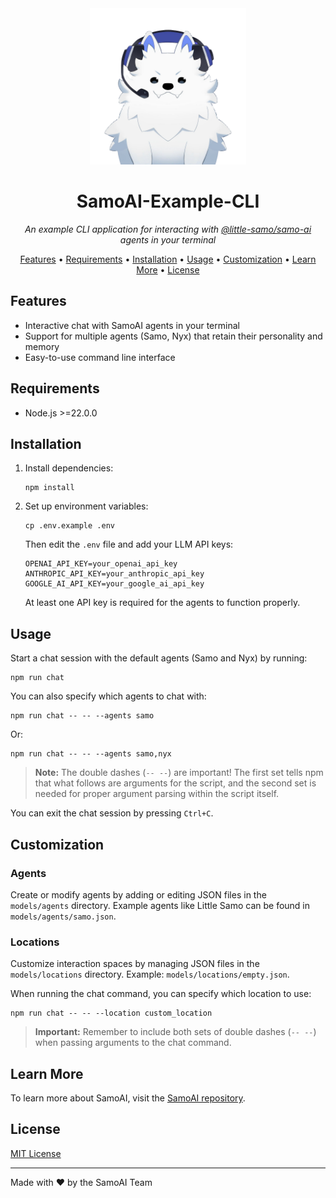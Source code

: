 <div align="center">
  <img src="https://raw.githubusercontent.com/little-samo/SamoAI/master/docs/static/img/samo_mascot.png" alt="SamoAI Mascot" width="250" />
  <h1>SamoAI-Example-CLI</h1>
  <p><em>An example CLI application for interacting with <a href="https://github.com/little-samo/SamoAI">@little-samo/samo-ai</a> agents in your terminal</em></p>
</div>

<p align="center">
  <a href="#features">Features</a> •
  <a href="#requirements">Requirements</a> •
  <a href="#installation">Installation</a> •
  <a href="#usage">Usage</a> •
  <a href="#customization">Customization</a> •
  <a href="#learn-more">Learn More</a> •
  <a href="#license">License</a>
</p>

## Features

- Interactive chat with SamoAI agents in your terminal
- Support for multiple agents (Samo, Nyx) that retain their personality and memory
- Easy-to-use command line interface

## Requirements

- Node.js >=22.0.0

## Installation

1. Install dependencies:
   ```
   npm install
   ```

2. Set up environment variables:
   ```
   cp .env.example .env
   ```
   
   Then edit the `.env` file and add your LLM API keys:
   ```
   OPENAI_API_KEY=your_openai_api_key
   ANTHROPIC_API_KEY=your_anthropic_api_key
   GOOGLE_AI_API_KEY=your_google_ai_api_key
   ```
   
   At least one API key is required for the agents to function properly.

## Usage

Start a chat session with the default agents (Samo and Nyx) by running:

```
npm run chat
```

You can also specify which agents to chat with:

```
npm run chat -- -- --agents samo
```

Or:

```
npm run chat -- -- --agents samo,nyx
```

> **Note:** The double dashes (`-- --`) are important! The first set tells npm that what follows are arguments for the script, and the second set is needed for proper argument parsing within the script itself.

You can exit the chat session by pressing `Ctrl+C`.

## Customization

### Agents

Create or modify agents by adding or editing JSON files in the `models/agents` directory. Example agents like Little Samo can be found in `models/agents/samo.json`.

### Locations

Customize interaction spaces by managing JSON files in the `models/locations` directory. Example: `models/locations/empty.json`.

When running the chat command, you can specify which location to use:

```
npm run chat -- -- --location custom_location
```

> **Important:** Remember to include both sets of double dashes (`-- --`) when passing arguments to the chat command.

## Learn More

To learn more about SamoAI, visit the [SamoAI repository](https://github.com/little-samo/SamoAI).

## License

[MIT License](LICENSE)

---

Made with ❤️ by the SamoAI Team